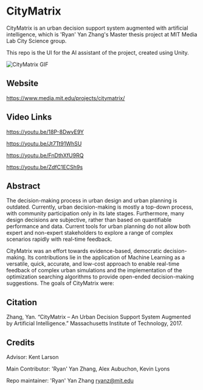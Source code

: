 # CityMatrix

CityMatrix is an urban decision support system augmented with artificial intelligence, which is 'Ryan' Yan Zhang's Master thesis project at MIT Media Lab City Science group. 

This repo is the UI for the AI assistant of the project, created using Unity. 


![CityMatrix GIF](https://github.com/mitmedialab/citymatrix-viz-unity/blob/master/Docs/Photos/180315_CityMatrix-GIFs-for-Website.gif.1400x1400.gif)

## Website
https://www.media.mit.edu/projects/citymatrix/

## Video Links
https://youtu.be/18P-8DwvE9Y

https://youtu.be/Jt7Tt91WhSU

https://youtu.be/FnDthXfU9RQ

https://youtu.be/ZdfC1ECSh9s

## Abstract
The decision-making process in urban design and urban planning is outdated. Currently, urban decision-making is mostly a top-down process, with community participation only in its late stages. Furthermore, many design decisions are subjective, rather than based on quantifiable performance and data. Current tools for urban planning do not allow both expert and non-expert stakeholders to explore a range of complex scenarios rapidly with real-time feedback. 

CityMatrix was an effort towards evidence-based, democratic decision-making. Its contributions lie in the application of Machine Learning as a versatile, quick, accurate, and low-cost approach to enable real-time feedback of complex urban simulations and the implementation of the optimization searching algorithms to provide open-ended decision-making suggestions. The goals of CityMatrix were: 

## Citation
Zhang, Yan. “CityMatrix – An Urban Decision Support System Augmented by Artificial Intelligence.” Massachusetts Institute of Technology, 2017.

## Credits
Advisor: Kent Larson

Main Contributor: 'Ryan' Yan Zhang, Alex Aubuchon, Kevin Lyons

Repo maintainer: 'Ryan' Yan Zhang <ryanz@mit.edu> 
